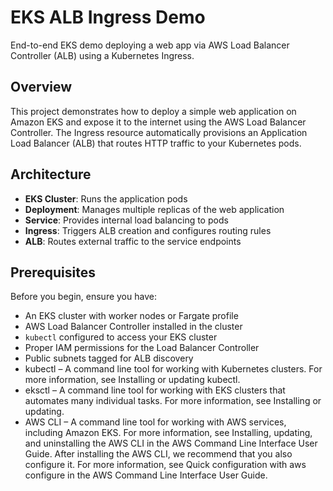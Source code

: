 # EKS ALB Ingress Demo

End-to-end EKS demo deploying a web app via AWS Load Balancer Controller (ALB) using a Kubernetes Ingress.

## Overview

This project demonstrates how to deploy a simple web application on Amazon EKS and expose it to the internet using the AWS Load Balancer Controller. The Ingress resource automatically provisions an Application Load Balancer (ALB) that routes HTTP traffic to your Kubernetes pods.

## Architecture

- **EKS Cluster**: Runs the application pods  
- **Deployment**: Manages multiple replicas of the web application  
- **Service**: Provides internal load balancing to pods  
- **Ingress**: Triggers ALB creation and configures routing rules  
- **ALB**: Routes external traffic to the service endpoints  

## Prerequisites

Before you begin, ensure you have:  
- An EKS cluster with worker nodes or Fargate profile  
- AWS Load Balancer Controller installed in the cluster  
- `kubectl` configured to access your EKS cluster  
- Proper IAM permissions for the Load Balancer Controller  
- Public subnets tagged for ALB discovery
- kubectl – A command line tool for working with Kubernetes clusters. For more information, see Installing or updating kubectl.
- eksctl – A command line tool for working with EKS clusters that automates many individual tasks. For more information, see Installing or updating.
- AWS CLI – A command line tool for working with AWS services, including Amazon EKS. For more information, see Installing, updating, and uninstalling the AWS CLI in the AWS Command Line Interface User Guide. After installing the AWS CLI, we recommend that you also configure it. For more information, see Quick configuration with aws configure in the AWS Command Line Interface User Guide.

